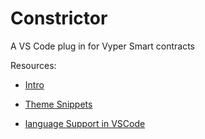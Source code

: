 # Constrictor

A VS Code plug in for  Vyper Smart contracts

Resources:

- [Intro](https://stackoverflow.com/questions/23463803/are-there-any-standards-for-tmlanguage-keyword-types)

- [Theme Snippets](https://code.visualstudio.com/docs/extensions/themes-snippets-colorizers#_adding-a-new-language-colorizer)

- [language Support in VSCode](https://code.visualstudio.com/docs/extensionAPI/language-support)